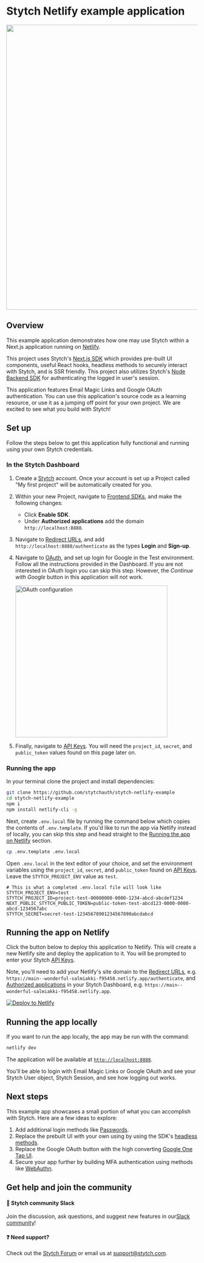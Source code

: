 # Stytch Netlify example application

<p align="center">
  <img src="https://user-images.githubusercontent.com/100632220/217049841-b9eeb72a-3e50-4074-839a-e64ee5d4a88c.png" width="750">
</p>

## Overview

This example application demonstrates how one may use Stytch within a Next.js application running on [Netlify](https://www.netlify.com/integrations/stytch/).

This project uses Stytch's [Next.js SDK](https://stytch.com/docs/sdks/javascript-sdk) which provides pre-built UI components, useful React hooks, headless methods to securely interact with Stytch, and is SSR friendly. This project also utilizes Stytch's [Node Backend SDK](https://www.npmjs.com/package/stytch) for authenticating the logged in user's session.  

This application features Email Magic Links and Google OAuth authentication. You can use this application's source code as a learning resource, or use it as a jumping off point for your own project. We are excited to see what you build with Stytch!

## Set up

Follow the steps below to get this application fully functional and running using your own Stytch credentials.

### In the Stytch Dashboard

1. Create a [Stytch](https://stytch.com/) account. Once your account is set up a Project called "My first project" will be automatically created for you.

2. Within your new Project, navigate to [Frontend SDKs](https://stytch.com/dashboard/sdk-configuration), and make the following changes:

   - Click **Enable SDK**.
   - Under **Authorized applications** add the domain `http://localhost:8888`.

3. Navigate to [Redirect URLs](https://stytch.com/dashboard/redirect-urls), and add `http://localhost:8888/authenticate` as the types **Login** and **Sign-up**.

4. Navigate to [OAuth](https://stytch.com/dashboard/oauth), and set up login for Google in the Test environment. Follow all the instructions provided in the Dashboard. If you are not interested in OAuth login you can skip this step. However, the _Continue with Google_ button in this application will not work.
   
   <img width="400" alt="OAuth configuration" src="https://user-images.githubusercontent.com/100632220/217055674-a7dafc17-6ad3-492f-8dd2-92560d60dc00.png">

5. Finally, navigate to [API Keys](https://stytch.com/dashboard/api-keys). You will need the `project_id`, `secret`, and `public_token` values found on this page later on.

### Running the app
In your terminal clone the project and install dependencies:

```bash
git clone https://github.com/stytchauth/stytch-netlify-example
cd stytch-netlify-example
npm i
npm install netlify-cli -g
```

Next, create `.env.local` file by running the command below which copies the contents of `.env.template`. If you'd like to run the app via Netlify instead of locally, you can skip this step and head straight to the [Running the app on Netlify](#running-the-app-on-netlify) section.
```bash
cp .env.template .env.local
```

Open `.env.local` in the text editor of your choice, and set the environment variables using the `project_id`, `secret`, and `public_token` found on [API Keys](https://stytch.com/dashboard/api-keys). Leave the `STYTCH_PROJECT_ENV` value as `test`.

```
# This is what a completed .env.local file will look like
STYTCH_PROJECT_ENV=test
STYTCH_PROJECT_ID=project-test-00000000-0000-1234-abcd-abcdef1234
NEXT_PUBLIC_STYTCH_PUBLIC_TOKEN=public-token-test-abcd123-0000-0000-abcd-1234567abc
STYTCH_SECRET=secret-test-12345678901234567890abcdabcd
```

## Running the app on Netlify
Click the button below to deploy this application to Netlify. This will create a new Netlify site and deploy the application to it. You will be prompted to enter your Stytch [API Keys](https://stytch.com/dashboard/api-keys). 

Note, you'll need to add your Netlify's site domain to the [Redirect URLs](https://stytch.com/dashboard/redirect-urls), e.g. `https://main--wonderful-salmiakki-f95458.netlify.app/authenticate`, and [Authorized applications](https://stytch.com/dashboard/sdk-configuration) in your Stytch Dashboard, e.g. `https://main--wonderful-salmiakki-f95458.netlify.app`. 

[![Deploy to Netlify](https://www.netlify.com/img/deploy/button.svg)](https://app.netlify.com/start/deploy?repository=https://github.com/stytchauth/stytch-netlify-example)

## Running the app locally
If you want to run the app locally, the app may be run with the command:

```bash
netlify dev
```

The application will be available at [`http://localhost:8888`](http://localhost:8888).

You'll be able to login with Email Magic Links or Google OAuth and see your Stytch User object, Stytch Session, and see how logging out works.

## Next steps

This example app showcases a small portion of what you can accomplish with Stytch. Here are a few ideas to explore:

1. Add additional login methods like [Passwords](https://stytch.com/docs/passwords#guides_getting-started-sdk).
2. Replace the prebuilt UI with your own using by using the SDK's [headless methods](https://stytch.com/docs/sdks/javascript-sdk).
3. Replace the Google OAuth button with the high converting [Google One Tap UI](https://stytch.com/docs/oauth#guides_google-sdk).
4. Secure your app further by building MFA authentication using methods like [WebAuthn](https://stytch.com/docs/sdks/javascript-sdk#webauthn).

## Get help and join the community

#### :speech_balloon: Stytch community Slack

Join the discussion, ask questions, and suggest new features in our ​[Slack community](https://stytch.slack.com/join/shared_invite/zt-2f0fi1ruu-ub~HGouWRmPARM1MTwPESA)!

#### :question: Need support?

Check out the [Stytch Forum](https://forum.stytch.com/) or email us at [support@stytch.com](mailto:support@stytch.com).
